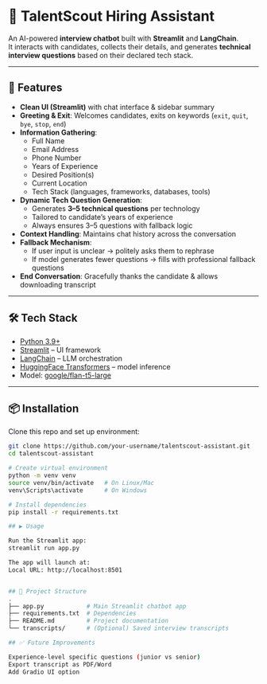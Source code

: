 # 🤖 TalentScout Hiring Assistant

An AI-powered **interview chatbot** built with **Streamlit** and **LangChain**.  
It interacts with candidates, collects their details, and generates **technical interview questions** based on their declared tech stack.

---

## 🚀 Features

- **Clean UI (Streamlit)** with chat interface & sidebar summary
- **Greeting & Exit**: Welcomes candidates, exits on keywords (`exit`, `quit`, `bye`, `stop`, `end`)
- **Information Gathering**:
  - Full Name
  - Email Address
  - Phone Number
  - Years of Experience
  - Desired Position(s)
  - Current Location
  - Tech Stack (languages, frameworks, databases, tools)
- **Dynamic Tech Question Generation**:
  - Generates **3–5 technical questions** per technology
  - Tailored to candidate’s years of experience
  - Always ensures 3–5 questions with fallback logic
- **Context Handling**: Maintains chat history across the conversation
- **Fallback Mechanism**:
  - If user input is unclear → politely asks them to rephrase
  - If model generates fewer questions → fills with professional fallback questions
- **End Conversation**: Gracefully thanks the candidate & allows downloading transcript

---

## 🛠️ Tech Stack

- [Python 3.9+](https://www.python.org/)
- [Streamlit](https://streamlit.io/) – UI framework
- [LangChain](https://www.langchain.com/) – LLM orchestration
- [HuggingFace Transformers](https://huggingface.co/docs/transformers) – model inference
- Model: [google/flan-t5-large](https://huggingface.co/google/flan-t5-large)

---

## 📦 Installation

Clone this repo and set up environment:

```bash
git clone https://github.com/your-username/talentscout-assistant.git
cd talentscout-assistant

# Create virtual environment
python -m venv venv
source venv/bin/activate   # On Linux/Mac
venv\Scripts\activate      # On Windows

# Install dependencies
pip install -r requirements.txt

## ▶️ Usage

Run the Streamlit app:
streamlit run app.py

The app will launch at:
Local URL: http://localhost:8501


## 📂 Project Structure
.
├── app.py            # Main Streamlit chatbot app
├── requirements.txt  # Dependencies
├── README.md         # Project documentation
└── transcripts/      # (Optional) Saved interview transcripts

## ✅ Future Improvements

Experience-level specific questions (junior vs senior)
Export transcript as PDF/Word
Add Gradio UI option
